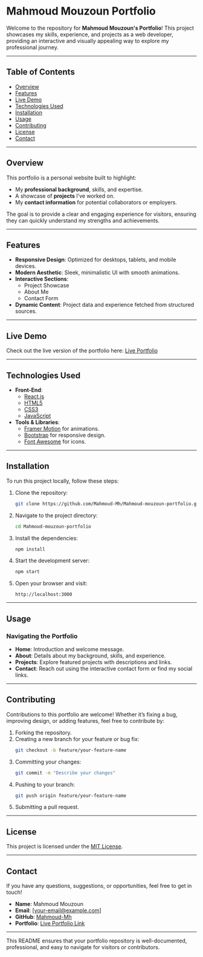 
# Mahmoud Mouzoun Portfolio

Welcome to the repository for **Mahmoud Mouzoun's Portfolio**! This project showcases my skills, experience, and projects as a web developer, providing an interactive and visually appealing way to explore my professional journey.

---

## Table of Contents

- [Overview](#overview)
- [Features](#features)
- [Live Demo](#live-demo)
- [Technologies Used](#technologies-used)
- [Installation](#installation)
- [Usage](#usage)
- [Contributing](#contributing)
- [License](#license)
- [Contact](#contact)

---

## Overview

This portfolio is a personal website built to highlight:

- My **professional background**, skills, and expertise.
- A showcase of **projects** I’ve worked on.
- My **contact information** for potential collaborators or employers.

The goal is to provide a clear and engaging experience for visitors, ensuring they can quickly understand my strengths and achievements.

---

## Features

- **Responsive Design**: Optimized for desktops, tablets, and mobile devices.
- **Modern Aesthetic**: Sleek, minimalistic UI with smooth animations.
- **Interactive Sections**:
  - Project Showcase
  - About Me
  - Contact Form
- **Dynamic Content**: Project data and experience fetched from structured sources.

---

## Live Demo

Check out the live version of the portfolio here: [Live Portfolio](https://mahmoud-mouzoun-portfolio.vercel.app/)

---

## Technologies Used

- **Front-End**:
  - [React.js](https://reactjs.org/)
  - [HTML5](https://developer.mozilla.org/en-US/docs/Web/HTML)
  - [CSS3](https://developer.mozilla.org/en-US/docs/Web/CSS)
  - [JavaScript](https://developer.mozilla.org/en-US/docs/Web/JavaScript)
- **Tools & Libraries**:
  - [Framer Motion](https://www.framer.com/motion/) for animations.
  - [Bootstrap](https://getbootstrap.com/) for responsive design.
  - [Font Awesome](https://fontawesome.com/) for icons.

---

## Installation

To run this project locally, follow these steps:

1. Clone the repository:
   ```bash
   git clone https://github.com/Mahmoud-Mh/Mahmoud-mouzoun-portfolio.git
   ```
2. Navigate to the project directory:
   ```bash
   cd Mahmoud-mouzoun-portfolio
   ```
3. Install the dependencies:
   ```bash
   npm install
   ```
4. Start the development server:
   ```bash
   npm start
   ```
5. Open your browser and visit:
   ```
   http://localhost:3000
   ```

---

## Usage

### Navigating the Portfolio
- **Home**: Introduction and welcome message.
- **About**: Details about my background, skills, and experience.
- **Projects**: Explore featured projects with descriptions and links.
- **Contact**: Reach out using the interactive contact form or find my social links.

---

## Contributing

Contributions to this portfolio are welcome! Whether it’s fixing a bug, improving design, or adding features, feel free to contribute by:

1. Forking the repository.
2. Creating a new branch for your feature or bug fix:
   ```bash
   git checkout -b feature/your-feature-name
   ```
3. Committing your changes:
   ```bash
   git commit -m "Describe your changes"
   ```
4. Pushing to your branch:
   ```bash
   git push origin feature/your-feature-name
   ```
5. Submitting a pull request.

---

## License

This project is licensed under the [MIT License](LICENSE).

---

## Contact

If you have any questions, suggestions, or opportunities, feel free to get in touch!

- **Name**: Mahmoud Mouzoun
- **Email**: [your-email@example.com]
- **GitHub**: [Mahmoud-Mh](https://github.com/Mahmoud-Mh)
- **Portfolio**: [Live Portfolio Link](https://mahmoud-mouzoun-portfolio.vercel.app/)

---

This README ensures that your portfolio repository is well-documented, professional, and easy to navigate for visitors or contributors.
